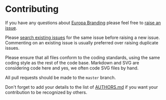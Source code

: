 # Contributing

If you have any questions about [Europa Branding](https://github.com/neocotic/europa-branding) please feel free to
[raise an issue](https://github.com/neocotic/europa-branding/issues/new).

Please [search existing issues](https://github.com/neocotic/europa-branding/issues) for the same issue before raising a
new issue. Commenting on an existing issue is usually preferred over raising duplicate issues.

Please ensure that all files conform to the coding standards, using the same coding style as the rest of the code base.
Markdown and SVG are considering code here and yes, we often code SVG files by hand.

All pull requests should be made to the `master` branch.

Don't forget to add your details to the list of
[AUTHORS.md](https://github.com/neocotic/europa-branding/blob/master/AUTHORS.md) if you want your contribution to be
recognized by others.
